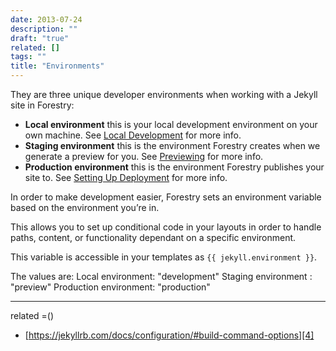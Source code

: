 ```yaml
---
date: 2013-07-24
description: ""
draft: "true"
related: []
tags: ""
title: "Environments"
---
```

They are three unique developer environments when working with a Jekyll site in Forestry:

* **Local environment** this is your local development environment on your own machine. See [Local Development][1] for more info.
* **Staging environment** this is the environment Forestry creates when we generate a preview for you. See [Previewing][2] for more info.
* **Production environment** this is the environment Forestry publishes your site to. See [Setting Up Deployment][3] for more info.

In order to make development easier, Forestry sets an environment variable based on the environment you’re in.

This allows you to set up conditional code in your layouts in order to handle paths, content, or functionality dependant on a specific environment.

This variable is accessible in your templates as `{{ jekyll.environment }}`.

The values are:
	Local environment: "development"
	Staging environment : "preview"
	Production environment: "production"

---
related =()
- [https://jekyllrb.com/docs/configuration/#build-command-options][4]

[1]:	%20
[2]:	%20
[3]:	%20
[4]:	https://jekyllrb.com/docs/configuration/#build-command-options